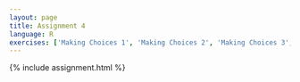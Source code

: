 ```yaml
---
layout: page
title: Assignment 4
language: R
exercises: ['Making Choices 1', 'Making Choices 2', 'Making Choices 3', 'Combining Basics']
---
```


{% include assignment.html %}
